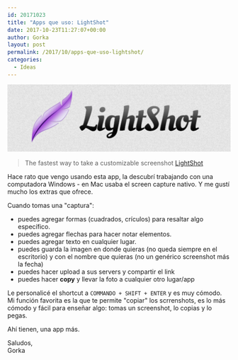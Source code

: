 ```yaml
---
id: 20171023
title: "Apps que uso: LightShot"
date: 2017-10-23T11:27:07+00:00
author: Gorka
layout: post
permalink: /2017/10/apps-que-uso-lightshot/
categories:
  - Ideas
---
```

<img style="margin: auto;" src="/public/img/2017/10/ligthshot.png" alt="LightShot" />

>The fastest way to take a customizable screenshot
>[LightShot](https://app.prntscr.com/en/index.html)

Hace rato que vengo usando esta app, la descubrí trabajando con una computadora Windows - en Mac usaba el screen capture nativo. Y me gustí mucho los extras que ofrece.

Cuando tomas una "captura":

- puedes agregar formas (cuadrados, crículos) para resaltar algo específico.
- puedes agregar flechas para hacer notar elementos.
- puedes agregar texto en cualquier lugar.
- puedes guarda la imagen en donde quieras (no queda siempre en el escritorio) y con el nombre que quieras (no un genérico screenshot más la fecha)
- puedes hacer upload a sus servers y compartir el link
- puedes hacer **copy** y llevar la foto a cualquier otro lugar/app

Le personalicé el shortcut a `COMMANDO + SHIFT + ENTER` y es muy cómodo. Mi función favorita es la que te permite "copiar" los scrrenshots, es lo más cómodo y fácil para enseñar algo: tomas un screenshot, lo copias y lo pegas.

Ahí tienen, una app más.

Saludos,<br />
Gorka

